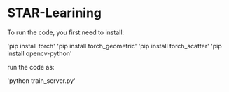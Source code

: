 # STAR-Learining
To run the code, you first need to install:

'pip install torch'
'pip install torch_geometric'
'pip install torch_scatter'
'pip install opencv-python'

run the code as:

'python train_server.py'
